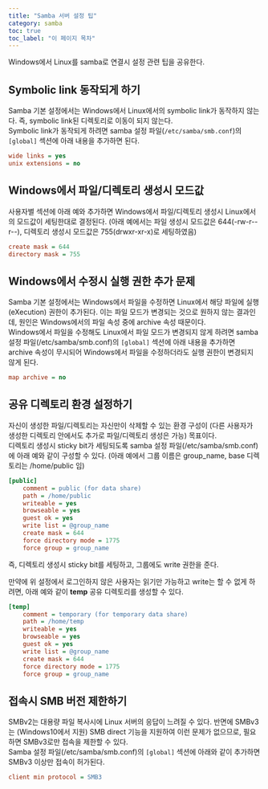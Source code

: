 ```yaml
---
title: "Samba 서버 설정 팁"
category: samba
toc: true
toc_label: "이 페이지 목차"
---
```


Windows에서 Linux를 samba로 연결시 설정 관련 팁을 공유한다.

## Symbolic link 동작되게 하기
Samba 기본 설정에서는 Windows에서 Linux에서의 symbolic link가 동작하지 않는다. 즉,  symbolic link된 디렉토리로 이동이 되지 않는다.  
Symbolic link가 동작되게 하려면 samba 설정 파일(`/etc/samba/smb.conf`)의 `[global]` 섹션에 아래 내용을 추가하면 된다.
```ini
wide links = yes
unix extensions = no
```

## Windows에서 파일/디렉토리 생성시 모드값
사용자별 섹션에 아래 예와 추가하면 Windows에서 파일/디렉토리 생성시 Linux에서의 모드값이 세팅한대로 결정된다. (아래 예에서는 파일 생성시 모드값은 644(-rw-r--r--), 디렉토리 생성시 모드값은 755(drwxr-xr-x)로 세팅하였음)
```ini
create mask = 644
directory mask = 755
```

## Windows에서 수정시 실행 권한 추가 문제
Samba 기본 설정에서는 Windows에서 파일을 수정하면 Linux에서 해당 파일에 실행(eXecution) 권한이 추가된다. 이는 파일 모드가 변경되는 것으로 원하지 않는 결과인데, 원인은 Windows에서의 파일 속성 중에 archive 속성 때문이다.  
Windows에서 파일을 수정해도 Linux에서 파일 모드가 변경되지 않게 하려면 samba 설정 파일(/etc/samba/smb.conf)의 `[global]` 섹션에 아래 내용을 추가하면 archive 속성이 무시되어 Windows에서 파일을 수정하더라도 실행 권한이 변경되지 않게 된다.
```ini
map archive = no
```

## 공유 디렉토리 환경 설정하기
자신이 생성한 파일/디렉토리는 자신만이 삭제할 수 있는 환경 구성이 (다른 사용자가 생성한 디렉토리 안에서도 추가로 파일/디렉토리 생성은 가능) 목표이다.  
디렉토리 생성시 sticky bit가 세팅되도록 samba 설정 파일(/etc/samba/smb.conf)에 아래 예와 같이 구성할 수 있다. (아래 예에서 그룹 이름은 group_name, base 디렉토리는 /home/public 임)
```ini
[public]
    comment = public (for data share)
    path = /home/public
    writeable = yes
    browseable = yes
    guest ok = yes
    write list = @group_name
    create mask = 644
    force directory mode = 1775
    force group = group_name
```
즉, 디렉토리 생성시 sticky bit를 세팅하고, 그룹에도 write 권한을 준다.

만약에 위 설정에서 로그인하지 않은 사용자는 읽기만 가능하고 write는 할 수 없게 하려면, 아래 예와 같이 **temp** 공유 디렉토리를 생성할 수 있다.
```ini
[temp]
    comment = temporary (for temporary data share)
    path = /home/temp
    writeable = yes
    browseable = yes
    guest ok = yes
    write list = @group_name
    create mask = 644
    force directory mode = 1775
    force group = group_name
```

## 접속시 SMB 버전 제한하기
SMBv2는 대용량 파일 복사시에 Linux 서버의 응답이 느려질 수 있다. 반면에 SMBv3는 (Windows10에서 지원) SMB direct 기능을 지원하여 이런 문제가 없으므로, 필요하면 SMBv3로만 접속을 제한할 수 있다.  
Samba 설정 파일(/etc/samba/smb.conf)의 `[global]` 섹션에 아래와 같이 추가하면 SMBv3 이상만 접속이 허가된다.
```ini
client min protocol = SMB3
```
